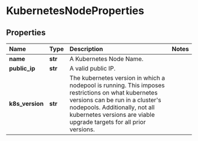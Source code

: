 # KubernetesNodeProperties

## Properties

| Name | Type | Description | Notes |
| :--- | :--- | :--- | :--- |
| **name** | **str** | A Kubernetes Node Name. |  |
| **public\_ip** | **str** | A valid public IP. |  |
| **k8s\_version** | **str** | The kubernetes version in which a nodepool is running. This imposes restrictions on what kubernetes versions can be run in a cluster's nodepools. Additionally, not all kubernetes versions are viable upgrade targets for all prior versions. |  |

